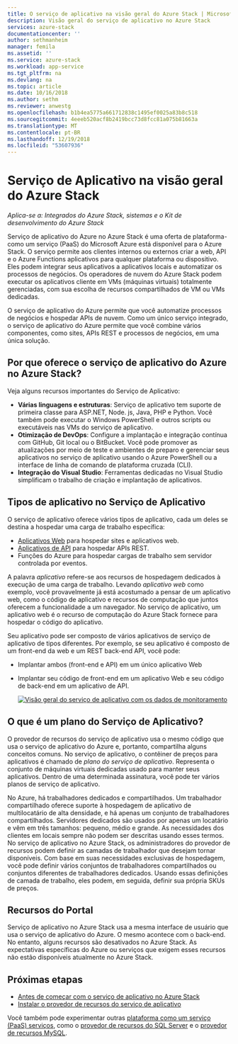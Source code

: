 ```yaml
---
title: O serviço de aplicativo na visão geral do Azure Stack | Microsoft Docs
description: Visão geral do serviço de aplicativo no Azure Stack
services: azure-stack
documentationcenter: ''
author: sethmanheim
manager: femila
ms.assetid: ''
ms.service: azure-stack
ms.workload: app-service
ms.tgt_pltfrm: na
ms.devlang: na
ms.topic: article
ms.date: 10/16/2018
ms.author: sethm
ms.reviewer: anwestg
ms.openlocfilehash: b1b4ea5775a661712838c1495ef0025a83b8c518
ms.sourcegitcommit: 4eeeb520acf8b2419bcc73d8fcc81a075b81663a
ms.translationtype: MT
ms.contentlocale: pt-BR
ms.lasthandoff: 12/19/2018
ms.locfileid: "53607936"
---
```

# <a name="app-service-on-azure-stack-overview"></a>Serviço de Aplicativo na visão geral do Azure Stack

*Aplica-se a: Integrados do Azure Stack, sistemas e o Kit de desenvolvimento do Azure Stack*

Serviço de aplicativo do Azure no Azure Stack é uma oferta de plataforma-como um serviço (PaaS) do Microsoft Azure está disponível para o Azure Stack. O serviço permite aos clientes internos ou externos criar a web, API e o Azure Functions aplicativos para qualquer plataforma ou dispositivo. Eles podem integrar seus aplicativos a aplicativos locais e automatizar os processos de negócios. Os operadores de nuvem do Azure Stack podem executar os aplicativos cliente em VMs (máquinas virtuais) totalmente gerenciadas, com sua escolha de recursos compartilhados de VM ou VMs dedicadas.

O serviço de aplicativo do Azure permite que você automatize processos de negócios e hospedar APIs de nuvem. Como um único serviço integrado, o serviço de aplicativo do Azure permite que você combine vários componentes, como sites, APIs REST e processos de negócios, em uma única solução.

## <a name="why-offer-azure-app-service-on-azure-stack"></a>Por que oferece o serviço de aplicativo do Azure no Azure Stack?

Veja alguns recursos importantes do Serviço de Aplicativo:

- **Várias linguagens e estruturas**: Serviço de aplicativo tem suporte de primeira classe para ASP.NET, Node. js, Java, PHP e Python. Você também pode executar o Windows PowerShell e outros scripts ou executáveis nas VMs do serviço de aplicativo.
- **Otimização de DevOps**: Configure a implantação e integração contínua com GitHub, Git local ou o BitBucket. Você pode promover as atualizações por meio de teste e ambientes de preparo e gerenciar seus aplicativos no serviço de aplicativo usando o Azure PowerShell ou a interface de linha de comando de plataforma cruzada (CLI).
- **Integração do Visual Studio**: Ferramentas dedicadas no Visual Studio simplificam o trabalho de criação e implantação de aplicativos.

## <a name="app-types-in-app-service"></a>Tipos de aplicativo no Serviço de Aplicativo

O serviço de aplicativo oferece vários tipos de aplicativo, cada um deles se destina a hospedar uma carga de trabalho específica:

- [Aplicativos Web](../app-service/overview.md) para hospedar sites e aplicativos web.
- [Aplicativos de API](../app-service/overview.md) para hospedar APIs REST.
- Funções do Azure para hospedar cargas de trabalho sem servidor controlada por eventos.

A palavra *aplicativo* refere-se aos recursos de hospedagem dedicados à execução de uma carga de trabalho. Levando *aplicativo web* como exemplo, você provavelmente já está acostumado a pensar de um aplicativo web, como o código de aplicativo e recursos de computação que juntos oferecem a funcionalidade a um navegador. No serviço de aplicativo, um aplicativo web é o recurso de computação do Azure Stack fornece para hospedar o código do aplicativo.

Seu aplicativo pode ser composto de vários aplicativos de serviço de aplicativo de tipos diferentes. Por exemplo, se seu aplicativo é composto de um front-end da web e um REST back-end API, você pode:

- Implantar ambos (front-end e API) em um único aplicativo Web
- Implantar seu código de front-end em um aplicativo Web e seu código de back-end em um aplicativo de API.

   [ ![Visão geral do serviço de aplicativo com os dados de monitoramento](media/azure-stack-app-service-overview/image01.png "visão geral do serviço de aplicativo com os dados de monitoramento") ](media/azure-stack-app-service-overview/image01.png#lightbox)

## <a name="what-is-an-app-service-plan"></a>O que é um plano do Serviço de Aplicativo?

O provedor de recursos do serviço de aplicativo usa o mesmo código que usa o serviço de aplicativo do Azure e, portanto, compartilha alguns conceitos comuns. No serviço de aplicativo, o contêiner de preços para aplicativos é chamado de *plano do serviço de aplicativo*. Representa o conjunto de máquinas virtuais dedicadas usado para manter seus aplicativos. Dentro de uma determinada assinatura, você pode ter vários planos de serviço de aplicativo.

No Azure, há trabalhadores dedicados e compartilhados. Um trabalhador compartilhado oferece suporte à hospedagem de aplicativo de multilocatário de alta densidade, e há apenas um conjunto de trabalhadores compartilhados. Servidores dedicados são usados por apenas um locatário e vêm em três tamanhos: pequeno, médio e grande. As necessidades dos clientes em locais sempre não podem ser descritas usando esses termos. No serviço de aplicativo no Azure Stack, os administradores do provedor de recursos podem definir as camadas de trabalhador que desejam tornar disponíveis. Com base em suas necessidades exclusivas de hospedagem, você pode definir vários conjuntos de trabalhadores compartilhados ou conjuntos diferentes de trabalhadores dedicados. Usando essas definições de camada de trabalho, eles podem, em seguida, definir sua própria SKUs de preços.

## <a name="portal-features"></a>Recursos do Portal

Serviço de aplicativo no Azure Stack usa a mesma interface de usuário que usa o serviço de aplicativo do Azure. O mesmo acontece com o back-end. No entanto, alguns recursos são desativados no Azure Stack. As expectativas específicas do Azure ou serviços que exigem esses recursos não estão disponíveis atualmente no Azure Stack.

## <a name="next-steps"></a>Próximas etapas

- [Antes de começar com o serviço de aplicativo no Azure Stack](azure-stack-app-service-before-you-get-started.md)
- [Instalar o provedor de recursos do serviço de aplicativo](azure-stack-app-service-deploy.md)

Você também pode experimentar outras [plataforma como um serviço (PaaS) serviços](azure-stack-tools-paas-services.md), como o [provedor de recursos do SQL Server](azure-stack-sql-resource-provider-deploy.md) e o [provedor de recursos MySQL](azure-stack-mysql-resource-provider-deploy.md).
